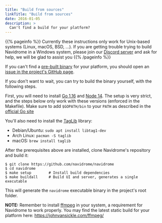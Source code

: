```yaml
---
title: "Build from sources"
linkTitle: "Build from sources"
date: 2016-01-05
description: >
  Can't find a build for your platform?
---
```


{{% pageinfo %}}
Currently these instructions only work for Unix-based systems (Linux, macOS, BSD, ...). If you are getting 
trouble trying to build Navidrome in a Windows system, please join our [Discord server](https://discord.gg/xh7j7yF) 
and ask for help, we will be glad to assist you
{{% /pageinfo %}}


If you can't find a [pre-built binary](/docs/installation/pre-built-binaries) for your platform,
you should open an [issue in the project's GitHub page](https://github.com/navidrome/navidrome/issues).

If you don't want to wait, you can try to build the binary yourself, with the following steps.

First, you will need to install [Go 1.16](https://golang.org/doc/install) and
[Node 14](http://nodejs.org). The setup is very strict, and the steps below only work with
these versions (enforced in the Makefile). Make sure to add `$GOPATH/bin` to your `PATH` as described
in the [official Go site](https://golang.org/doc/gopath_code.html#GOPATH)

You'll also need to install the [TagLib](http://taglib.org) library:
- Debian/Ubuntu: `sudo apt install libtag1-dev`
- Arch Linux: `pacman -S taglib`
- macOS: `brew install taglib`

After the prerequisites above are installed, clone Navidrome's repository and build it:

```shell script
$ git clone https://github.com/navidrome/navidrome
$ cd navidrome
$ make setup        # Install build dependencies
$ make buildall     # Build UI and server, generates a single executable
```

This will generate the `navidrome` executable binary in the project's root folder.

**NOTE:** Remember to install [ffmpeg](https://ffmpeg.org/download.html) in your system, a requirement for Navidrome to work
properly. You may find the latest static build for your platform here: https://johnvansickle.com/ffmpeg/
